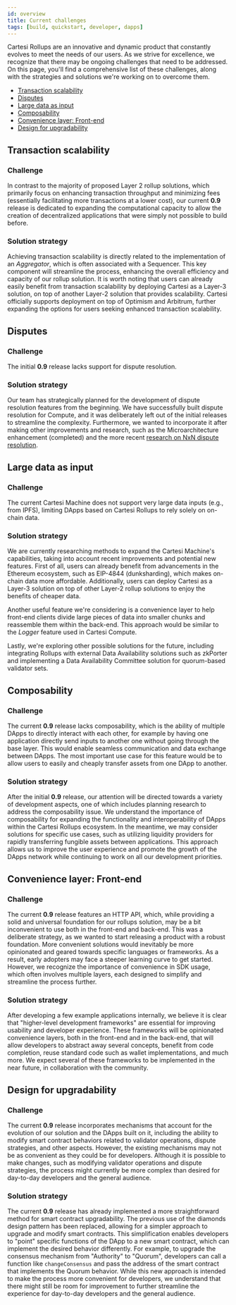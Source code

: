 ```yaml
---
id: overview
title: Current challenges
tags: [build, quickstart, developer, dapps]
---
```


Cartesi Rollups are an innovative and dynamic product that constantly evolves to meet the needs of our users. As we strive for excellence, we recognize that there may be ongoing challenges that need to be addressed. On this page, you'll find a comprehensive list of these challenges, along with the strategies and solutions we're working on to overcome them.

- [Transaction scalability](#transaction-scalability)
- [Disputes](#disputes)
- [Large data as input](#large-data-as-input)
- [Composability](#composability)
- [Convenience layer: Front-end](#convenience-layer-front-end)
- [Design for upgradability](#design-for-upgradability)

## Transaction scalability

### Challenge

In contrast to the majority of proposed Layer 2 rollup solutions, which primarily focus on enhancing transaction throughput and minimizing fees (essentially facilitating more transactions at a lower cost), our current **0.9** release is dedicated to expanding the computational capacity to allow the creation of decentralized applications that were simply not possible to build before.

### Solution strategy

Achieving transaction scalability is directly related to the implementation of an *Aggregator*, which is often associated with a Sequencer. This key component will streamline the process, enhancing the overall efficiency and capacity of our rollup solution. It is worth noting that users can already easily benefit from transaction scalability by deploying Cartesi as a Layer-3 solution, on top of another Layer-2 solution that provides scalability. Cartesi officially supports deployment on top of Optimism and Arbitrum, further expanding the options for users seeking enhanced transaction scalability.

## Disputes

### Challenge

The initial **0.9** release lacks support for dispute resolution.

### Solution strategy

Our team has strategically planned for the development of dispute resolution features from the beginning. We have successfully built dispute resolution for Compute, and it was deliberately left out of the initial releases to streamline the complexity. Furthermore, we wanted to incorporate it after making other improvements and research, such as the Microarchitecture enhancement (completed) and the more recent [research on NxN dispute resolution](https://arxiv.org/abs/2212.12439).

## Large data as input

### Challenge

The current Cartesi Machine does not support very large data inputs (e.g., from IPFS), limiting DApps based on Cartesi Rollups to rely solely on on-chain data.

### Solution strategy

We are currently researching methods to expand the Cartesi Machine's capabilities, taking into account recent improvements and potential new features. First of all, users can already benefit from advancements in the Ethereum ecosystem, such as EIP-4844 (dunksharding), which makes on-chain data more affordable. Additionally, users can deploy Cartesi as a Layer-3 solution on top of other Layer-2 rollup solutions to enjoy the benefits of cheaper data.

Another useful feature we're considering is a convenience layer to help front-end clients divide large pieces of data into smaller chunks and reassemble them within the back-end. This approach would be similar to the *Logger* feature used in Cartesi Compute.

Lastly, we're exploring other possible solutions for the future, including integrating Rollups with external Data Availability solutions such as zkPorter and implementing a Data Availability Committee solution for quorum-based validator sets.

## Composability

### Challenge

The current **0.9** release lacks composability, which is the ability of multiple DApps to directly interact with each other, for example by having one application directly send inputs to another one without going through the base layer. This would enable seamless communication and data exchange between DApps. The most important use case for this feature would be to allow users to easily and cheaply transfer assets from one DApp to another. 

### Solution strategy

After the initial **0.9** release, our attention will be directed towards a variety of development aspects, one of which includes planning research to address the composability issue. We understand the importance of composability for expanding the functionality and interoperability of DApps within the Cartesi Rollups ecosystem. In the meantime, we may consider solutions for specific use cases, such as utilizing liquidity providers for rapidly transferring fungible assets between applications. This approach allows us to improve the user experience and promote the growth of the DApps network while continuing to work on all our development priorities.

## Convenience layer: Front-end

### Challenge

The current **0.9** release features an HTTP API, which, while providing a solid and universal foundation for our rollups solution, may be a bit inconvenient to use both in the front-end and back-end. This was a deliberate strategy, as we wanted to start releasing a product with a robust foundation. More convenient solutions would inevitably be more opinionated and geared towards specific languages or frameworks. As a result, early adopters may face a steeper learning curve to get started. However, we recognize the importance of convenience in SDK usage, which often involves multiple layers, each designed to simplify and streamline the process further.

### Solution strategy

After developing a few example applications internally, we believe it is clear that "higher-level development frameworks" are essential for improving usability and developer experience. These frameworks will be opinionated convenience layers, both in the front-end and in the back-end, that will allow developers to abstract away several concepts, benefit from code completion, reuse standard code such as wallet implementations, and much more. We expect several of these frameworks to be implemented in the near future, in collaboration with the community.

## Design for upgradability

### Challenge

The current **0.9** release incorporates mechanisms that account for the evolution of our solution and the DApps built on it, including the ability to modify smart contract behaviors related to validator operations, dispute strategies, and other aspects. However, the existing mechanisms may not be as convenient as they could be for developers. Although it is possible to make changes, such as modifying validator operations and dispute strategies, the process might currently be more complex than desired for day-to-day developers and the general audience. 

### Solution strategy

The current **0.9** release has already implemented a more straightforward method for smart contract upgradability. The previous use of the diamonds design pattern has been replaced, allowing for a simpler approach to upgrade and modify smart contracts. This simplification enables developers to "point" specific functions of the DApp to a new smart contract, which can implement the desired behavior differently. For example, to upgrade the consensus mechanism from "Authority" to "Quorum", developers can call a function like `changeConsensus` and pass the address of the smart contract that implements the Quorum behavior. While this new approach is intended to make the process more convenient for developers, we understand that there might still be room for improvement to further streamline the experience for day-to-day developers and the general audience.
